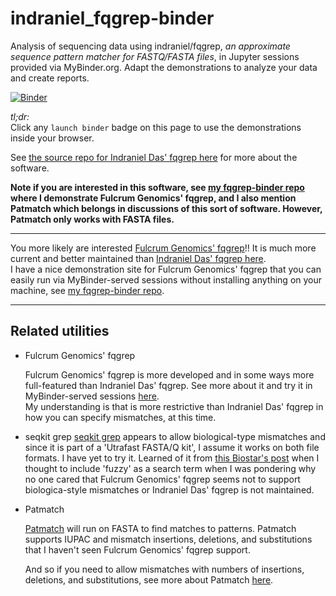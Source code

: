 
# indraniel_fqgrep-binder
Analysis of sequencing data using indraniel/fqgrep, *an approximate sequence pattern matcher for FASTQ/FASTA files*, in Jupyter sessions provided via MyBinder.org. Adapt the demonstrations to analyze your data and create reports.

[![Binder](https://mybinder.org/badge_logo.svg)](https://mybinder.org/v2/gh/fomightez/indraniel_fqgrep-binder/HEAD?urlpath=%2Flab%2Ftree%2FDemonstrate+indraniel+fqgrep.ipynb)


*tl;dr:*  
Click any `launch binder` badge on this page to use the demonstrations inside your browser.

See [the source repo for Indraniel Das' fqgrep here](https://github.com/indraniel/fqgrep) for more about the software.

**Note if you are interested in this software, see [my fqgrep-binder repo](https://github.com/fomightez/fqgrep-binder) where I demonstrate Fulcrum Genomics' fqgrep, and I also mention Patmatch which belongs in discussions of this sort of software. However, Patmatch only works with FASTA files.**

------------------

You more likely are interested [Fulcrum Genomics' fqgrep](https://github.com/fulcrumgenomics/fqgrep)!! It is much more current and better maintained than [Indraniel Das' fqgrep here](https://github.com/indraniel/fqgrep).  
I have a nice demonstration site for Fulcrum Genomics' fqgrep that you can easily run via MyBinder-served sessions without installing anything on your machine, see [my fqgrep-binder repo](https://github.com/fomightez/fqgrep-binder).


------------------

## Related utilities

- Fulcrum Genomics' fqgrep

	Fulcrum Genomics' fqgrep is more developed and in some ways more full-featured than Indraniel Das' fqgrep.
	See more about it and try it in MyBinder-served sessions [here](https://github.com/fomightez/fqgrep-binder).  
	My understanding is that is more restrictive than Indraniel Das' fqgrep in how you can specify mismatches, at this time.

- seqkit grep
	[seqkit grep](https://bioinf.shenwei.me/seqkit/usage/#grep) appears to allow biological-type mismatches and since it is part of a 'Utrafast FASTA/Q kit', I assume it works on both file formats. I have yet to try it. Learned of it from [this Biostar's post](https://www.biostars.org/p/346852/#346875) when I thought to include 'fuzzy' as a search term when I was pondering why no one cared that Fulcrum Genomics' fqgrep seems not to support biologica-style mismatches or Indraniel Das' fqgrep is not maintained.

- Patmatch

	[Patmatch](https://github.com/fomightez/patmatch-binder) will run on FASTA to find matches to patterns. Patmatch supports IUPAC and mismatch insertions, deletions, and substitutions that I haven't seen Fulcrum Genomics' fqgrep support. 

	And so if you need to allow mismatches with numbers of insertions, deletions, and substitutions, see more about Patmatch [here](https://github.com/fomightez/patmatch-binder).


